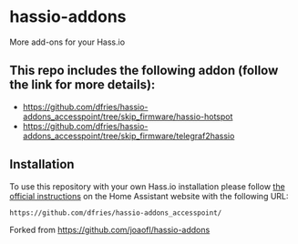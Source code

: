 # hassio-addons

More add-ons for your Hass.io

## This repo includes the following addon (follow the link for more details):

- https://github.com/dfries/hassio-addons_accesspoint/tree/skip_firmware/hassio-hotspot
- https://github.com/dfries/hassio-addons_accesspoint/tree/skip_firmware/telegraf2hassio

## Installation

To use this repository with your own Hass.io installation please follow [the official instructions](https://www.home-assistant.io/hassio/installing_third_party_addons/) on the Home Assistant website with the following URL:

```txt
https://github.com/dfries/hassio-addons_accesspoint/
```

Forked from https://github.com/joaofl/hassio-addons
